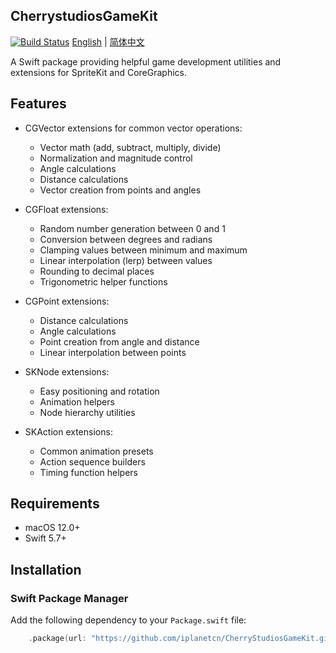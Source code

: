 CherrystudiosGameKit
---
[![Build Status](https://github.com/iplanetcn/CherrystudiosGameKit/actions/workflows/swift.yml/badge.svg)](https://github.com/iplanetcn/CherrystudiosGameKit/actions/workflows/swift.yml) 
[English](README.md) | [简体中文](README.CN.md)

A Swift package providing helpful game development utilities and extensions for SpriteKit and CoreGraphics.

## Features

- CGVector extensions for common vector operations:
    - Vector math (add, subtract, multiply, divide)
    - Normalization and magnitude control 
    - Angle calculations
    - Distance calculations
    - Vector creation from points and angles

- CGFloat extensions:
    - Random number generation between 0 and 1
    - Conversion between degrees and radians
    - Clamping values between minimum and maximum
    - Linear interpolation (lerp) between values
    - Rounding to decimal places
    - Trigonometric helper functions

- CGPoint extensions:
    - Distance calculations
    - Angle calculations
    - Point creation from angle and distance
    - Linear interpolation between points

- SKNode extensions:
    - Easy positioning and rotation
    - Animation helpers
    - Node hierarchy utilities

- SKAction extensions:
    - Common animation presets
    - Action sequence builders
    - Timing function helpers

## Requirements

- macOS 12.0+
- Swift 5.7+

## Installation

### Swift Package Manager

Add the following dependency to your `Package.swift` file:
```swift
    .package(url: "https://github.com/iplanetcn/CherryStudiosGameKit.git", from: "v1.2.0"),
```

